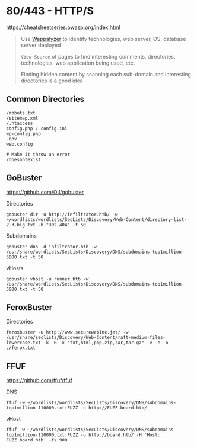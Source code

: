 # 80/443 - HTTP/S
https://cheatsheetseries.owasp.org/index.html

> Use [Wappalyzer](https://www.wappalyzer.com/download) to identify technologies, web server, OS, database server deployed
> 
> `View-Source` of pages to find interesting comments, directories, technologies, web application being used, etc.
> 
> Finding hidden content by scanning each sub-domain and interesting directories is a good idea

## Common Directories
```
/robots.txt
/sitemap.xml
/.htaccess
config.php / config.ini
wp-config.php
.env
web.config

# Make it throw an error
/doesnotexist
```
## GoBuster
https://github.com/OJ/gobuster

Directories
```
gobuster dir -u http://infiltrator.htb/ -w ~/wordlists/wordlists/SecLists/Discovery/Web-Content/directory-list-2.3-big.txt -b "302,404" -t 50
```

Subdomains
```
gobuster dns -d infiltrator.htb -w /usr/share/wordlists/SecLists/Discovery/DNS/subdomains-top1million-5000.txt -t 50
```

vHosts
```
gobuster vhost -u runner.htb -w /usr/share/wordlists/SecLists/Discovery/DNS/subdomains-top1million-5000.txt -t 50
```

## FeroxBuster
Directories
```
feroxbuster -u http://www.securewebinc.jet/ -w /usr/share/seclists/Discovery/Web-Content/raft-medium-files-lowercase.txt -k -B -x "txt,html,php,zip,rar,tar.gz" -v -e -o ./ferox.txt
```
## FFUF
https://github.com/ffuf/ffuf

DNS
```
ffuf -w ~/wordlists/wordlists/SecLists/Discovery/DNS/subdomains-top1million-110000.txt:FUZZ -u http://FUZZ.board.htb/
```

vHost
```
ffuf -w ~/wordlists/wordlists/SecLists/Discovery/DNS/subdomains-top1million-110000.txt:FUZZ -u http://board.htb/ -H 'Host: FUZZ.board.htb' -fs 900
```